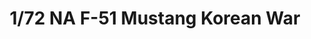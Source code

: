 ---
layout: product
title: "1/72 NA F-51 Mustang Korean War"
price: "1600" 
desc: "Maketa"
img_path: "/assets/img/TAM60754.webp"
brand: "Tamiya"
available: true
special_offer: false
new: true
soon: false
cat: "010000"
subcat: "010300"
subsubcat: "0N/A"
sifra: "TAM60754"
popular: false
spec: false
---